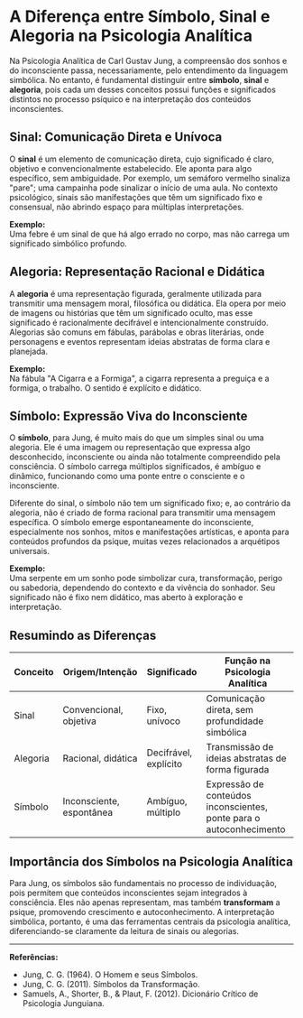 
# A Diferença entre Símbolo, Sinal e Alegoria na Psicologia Analítica

Na Psicologia Analítica de Carl Gustav Jung, a compreensão dos sonhos e do inconsciente passa, necessariamente, pelo entendimento da linguagem simbólica. No entanto, é fundamental distinguir entre **símbolo**, **sinal** e **alegoria**, pois cada um desses conceitos possui funções e significados distintos no processo psíquico e na interpretação dos conteúdos inconscientes.

## Sinal: Comunicação Direta e Unívoca

O **sinal** é um elemento de comunicação direta, cujo significado é claro, objetivo e convencionalmente estabelecido. Ele aponta para algo específico, sem ambiguidade. Por exemplo, um semáforo vermelho sinaliza "pare"; uma campainha pode sinalizar o início de uma aula. No contexto psicológico, sinais são manifestações que têm um significado fixo e consensual, não abrindo espaço para múltiplas interpretações.

**Exemplo:**  
Uma febre é um sinal de que há algo errado no corpo, mas não carrega um significado simbólico profundo.

## Alegoria: Representação Racional e Didática

A **alegoria** é uma representação figurada, geralmente utilizada para transmitir uma mensagem moral, filosófica ou didática. Ela opera por meio de imagens ou histórias que têm um significado oculto, mas esse significado é racionalmente decifrável e intencionalmente construído. Alegorias são comuns em fábulas, parábolas e obras literárias, onde personagens e eventos representam ideias abstratas de forma clara e planejada.

**Exemplo:**  
Na fábula "A Cigarra e a Formiga", a cigarra representa a preguiça e a formiga, o trabalho. O sentido é explícito e didático.

## Símbolo: Expressão Viva do Inconsciente

O **símbolo**, para Jung, é muito mais do que um simples sinal ou uma alegoria. Ele é uma imagem ou representação que expressa algo desconhecido, inconsciente ou ainda não totalmente compreendido pela consciência. O símbolo carrega múltiplos significados, é ambíguo e dinâmico, funcionando como uma ponte entre o consciente e o inconsciente.

Diferente do sinal, o símbolo não tem um significado fixo; e, ao contrário da alegoria, não é criado de forma racional para transmitir uma mensagem específica. O símbolo emerge espontaneamente do inconsciente, especialmente nos sonhos, mitos e manifestações artísticas, e aponta para conteúdos profundos da psique, muitas vezes relacionados a arquétipos universais.

**Exemplo:**  
Uma serpente em um sonho pode simbolizar cura, transformação, perigo ou sabedoria, dependendo do contexto e da vivência do sonhador. Seu significado não é fixo nem didático, mas aberto à exploração e interpretação.

## Resumindo as Diferenças

| Conceito  | Origem/Intenção         | Significado         | Função na Psicologia Analítica |
|-----------|------------------------|---------------------|-------------------------------|
| Sinal     | Convencional, objetiva | Fixo, unívoco       | Comunicação direta, sem profundidade simbólica |
| Alegoria  | Racional, didática     | Decifrável, explícito| Transmissão de ideias abstratas de forma figurada |
| Símbolo   | Inconsciente, espontânea| Ambíguo, múltiplo   | Expressão de conteúdos inconscientes, ponte para o autoconhecimento |

## Importância dos Símbolos na Psicologia Analítica

Para Jung, os símbolos são fundamentais no processo de individuação, pois permitem que conteúdos inconscientes sejam integrados à consciência. Eles não apenas representam, mas também **transformam** a psique, promovendo crescimento e autoconhecimento. A interpretação simbólica, portanto, é uma das ferramentas centrais da psicologia analítica, diferenciando-se claramente da leitura de sinais ou alegorias.

---

**Referências:**
- Jung, C. G. (1964). O Homem e seus Símbolos.
- Jung, C. G. (2011). Símbolos da Transformação.
- Samuels, A., Shorter, B., & Plaut, F. (2012). Dicionário Crítico de Psicologia Junguiana.
```
